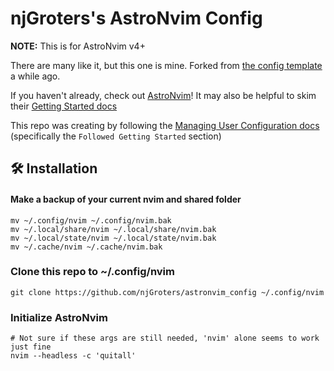 # njGroters's AstroNvim Config

**NOTE:** This is for AstroNvim v4+

There are many like it, but this one is mine. Forked from [the config template](https://github.com/AstroNvim/template) a while ago.

If you haven't already, check out [AstroNvim](https://github.com/AstroNvim/AstroNvim)! It may also be helpful to skim their [Getting Started docs](https://docs.astronvim.com/#-installation)

This repo was creating by following the [Managing User Configuration docs](https://docs.astronvim.com/configuration/manage_user_config) (specifically the `Followed Getting Started` section)


## 🛠️ Installation

#### Make a backup of your current nvim and shared folder

```shell
mv ~/.config/nvim ~/.config/nvim.bak
mv ~/.local/share/nvim ~/.local/share/nvim.bak
mv ~/.local/state/nvim ~/.local/state/nvim.bak
mv ~/.cache/nvim ~/.cache/nvim.bak
```

### Clone this repo to ~/.config/nvim

```shell
git clone https://github.com/njGroters/astronvim_config ~/.config/nvim
```

### Initialize AstroNvim

```shell
# Not sure if these args are still needed, 'nvim' alone seems to work just fine
nvim --headless -c 'quitall'
```
